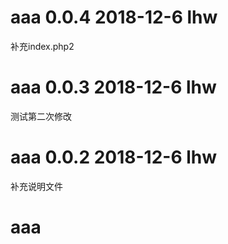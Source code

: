 # aaa 0.0.4 2018-12-6 lhw
补充index.php2
# aaa 0.0.3 2018-12-6 lhw
测试第二次修改
# aaa 0.0.2 2018-12-6 lhw
补充说明文件
# aaa
